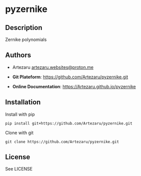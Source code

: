 # pyzernike

## Description

Zernike polynomials

## Authors

- Artezaru <artezaru.websites@proton.me>

- **Git Plateform**: https://github.com/Artezaru/pyzernike.git
- **Online Documentation**: https://Artezaru.github.io/pyzernike

## Installation

Install with pip

```
pip install git+https://github.com/Artezaru/pyzernike.git
```

Clone with git

```
git clone https://github.com/Artezaru/pyzernike.git
```

## License

See LICENSE
